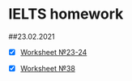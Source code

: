 # IELTS homework
##23.02.2021
- [x] [Worksheet №23-24](https://github.com/philippsemenov/-Data-analysis-technologies/blob/main/js1.md)

- [x] [Worksheet №38](https://github.com/philippsemenov/-Data-analysis-technologies/blob/main/js3.md)
